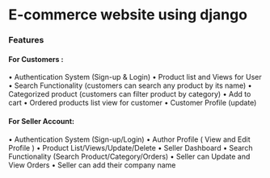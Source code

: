 # E-commerce website using django 

### Features

#### For Customers :
• Authentication System (Sign-up & Login)
• Product list and Views for User
• Search Functionality (customers can search any product by its name)
• Categorized product (customers can filter product by category)
• Add to cart
• Ordered products list view for customer
• Customer Profile (update)

#### For Seller Account:
• Authentication System (Sign-up/Login)
• Author Profile ( View and Edit Profile )
• Product List/Views/Update/Delete
• Seller Dashboard
• Search Functionality (Search Product/Category/Orders)
• Seller can Update and View Orders
• Seller can add their company name